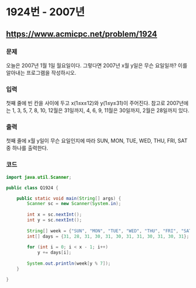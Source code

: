 # 1924번 - 2007년

## https://www.acmicpc.net/problem/1924

### 문제

오늘은 2007년 1월 1일 월요일이다. 그렇다면 2007년 x월 y일은 무슨 요일일까? 이를 알아내는 프로그램을 작성하시오.

### 입력

첫째 줄에 빈 칸을 사이에 두고 x(1≤x≤12)와 y(1≤y≤31)이 주어진다. 참고로 2007년에는 1, 3, 5, 7, 8, 10, 12월은 31일까지, 4, 6, 9, 11월은 30일까지, 2월은 28일까지 있다.

### 출력

첫째 줄에 x월 y일이 무슨 요일인지에 따라 SUN, MON, TUE, WED, THU, FRI, SAT중 하나를 출력한다.

### 코드

``` java
import java.util.Scanner;

public class Q1924 {

	public static void main(String[] args) {
		Scanner sc = new Scanner(System.in);
		
		int x = sc.nextInt();
		int y = sc.nextInt();
		
		String[] week = {"SUN", "MON", "TUE", "WED", "THU", "FRI", "SAT"};
		int[] days = {31, 28, 31, 30, 31, 30, 31, 31, 30, 31, 30, 31};
		
		for (int i = 0; i < x - 1; i++)
			y += days[i];
		
		System.out.println(week[y % 7]);
	}

}
```

